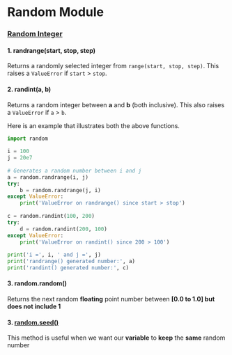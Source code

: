 # Random Module

### [Random Integer](https://www.askpython.com/python-modules/python-random-module-generate-random-numbers-sequences)

#### 1. randrange\(start, stop, step\)

Returns a randomly selected integer from `range(start, stop, step)`. This raises a `ValueError` if `start` &gt; `stop`.

#### 2. randint\(a, b\)

Returns a random integer between **a** and **b** \(both inclusive\). This also raises a `ValueError` if `a` &gt; `b`.

Here is an example that illustrates both the above functions.

```python
import random
 
i = 100
j = 20e7
 
# Generates a random number between i and j
a = random.randrange(i, j)
try:
    b = random.randrange(j, i)
except ValueError:
    print('ValueError on randrange() since start > stop')
 
c = random.randint(100, 200)
try:
    d = random.randint(200, 100)
except ValueError:
    print('ValueError on randint() since 200 > 100')
 
print('i =', i, ' and j =', j)
print('randrange() generated number:', a)
print('randint() generated number:', c)
```

#### 3. random.**random**\(\) 

Returns the next random **floating** point number between **\[0.0 to 1.0\] but does not include 1**

#### 3. [random.**seed**\(\) ](https://www.w3schools.com/python/ref_random_seed.asp)

This method is useful when we want our **variable** to **keep** the **same** random number





